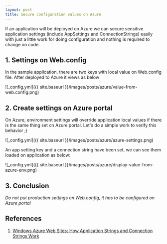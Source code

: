 ```yaml
---
layout: post
title: Secure configuration values on Azure
---
```


If an application will be deployed on Azure we can secure sensitive application settings
(include AppSettings and ConnectionStrings) easily with just a little work for doing configuration and
nothing is required to change on code.

## 1. Settings on Web.config

In the sample application, there are two keys with local value on Web.config file. After deployed to Azure
it views as below

![_config.yml]({{ site.baseurl }}/images/posts/azure/value-from-web.config.png)

## 2. Create settings on Azure portal

On Azure, environment settings will override application local values if there is the same thing set on Azure portal.
Let's do a simple work to verify this behavior ;)

![_config.yml]({{ site.baseurl }}/images/posts/azure/azure-settings.png)

An app setting key and a connection string have been set, we can see them loaded on application as below:

![_config.yml]({{ site.baseurl }}/images/posts/azure/display-value-from-azure-env.png)


## 3. Conclusion

*Do not put production settings on Web.config, it has to be configured on Azure portal*

## References

1. [Windows Azure Web Sites: How Application Strings and Connection Strings Work][1]

[1]: http://azure.microsoft.com/en-us/blog/windows-azure-web-sites-how-application-strings-and-connection-strings-work/